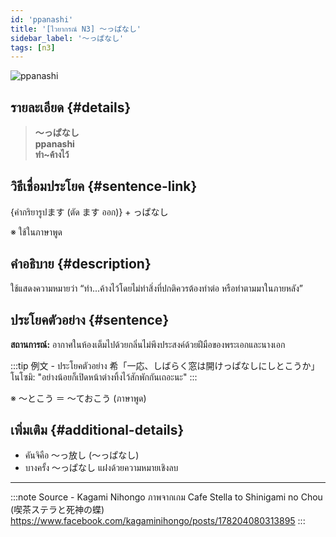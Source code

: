 ```yaml
---
id: 'ppanashi'
title: '[ไวยากรณ์ N3] 〜っぱなし'
sidebar_label: '〜っぱなし'
tags: [n3]
---
```


![ppanashi](https://res.cloudinary.com/kagamiweb/image/upload/v1631720713/nihongo/grammar/n3/ppanashi.png)

## รายละเอียด {#details}

> **〜っぱなし**  
> **ppanashi**  
> **ทำ~ค้างไว้**

## วิธีเชื่อมประโยค {#sentence-link}

{คำกริยารูปます (ตัด ます ออก)} + っぱなし

※ ใช้ในภาษาพูด

## คำอธิบาย {#description}

ใช้แสดงความหมายว่า “ทำ...ค้างไว้โดยไม่ทำสิ่งที่ปกติควรต้องทำต่อ หรือทำตามมาในภายหลัง”

## ประโยคตัวอย่าง {#sentence}

**สถานการณ์:** อากาศในห้องเต็มไปด้วยกลิ่นไม่พึงประสงค์ด้วยฝีมือของพระเอกและนางเอก

:::tip 例文 - ประโยคตัวอย่าง
希「一応、しばらく窓は開けっぱなしにしとこうか」  
โนโซมิ: "อย่างน้อยก็เปิดหน้าต่างทิ้งไว้สักพักกันเถอะนะ"
:::

※ 〜とこう ＝ 〜ておこう (ภาษาพูด)

## เพิ่มเติม {#additional-details}

- คันจิคือ 〜っ放し (〜っぱなし)
- บางครั้ง 〜っぱなし แฝงด้วยความหมายเชิงลบ

---
:::note Source - Kagami Nihongo
ภาพจากเกม Cafe Stella to Shinigami no Chou (喫茶ステラと死神の蝶)  
https://www.facebook.com/kagaminihongo/posts/178204080313895
:::
